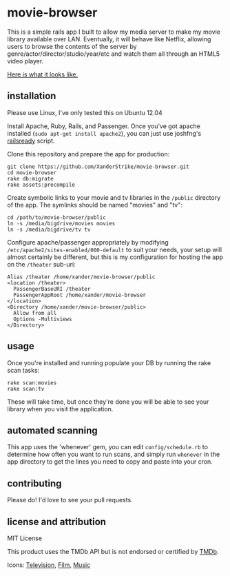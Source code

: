 movie-browser
=============

This is a simple rails app I built to allow my media server to make my movie library available over LAN. Eventually, it will behave like Netflix, allowing users to browse the contents of the server by genre/actor/director/studio/year/etc and watch them all through an HTML5 video player.

[Here is what it looks like.](http://imgur.com/a/5GFME)

installation
-----

Please use Linux, I've only tested this on Ubuntu 12.04

Install Apache, Ruby, Rails, and Passenger. Once you've got apache installed (`sudo apt-get install apache2`), you can just use joshfng's [railsready](https://github.com/joshfng/railsready/) script.

Clone this repository and prepare the app for production:

    git clone https://github.com/XanderStrike/movie-browser.git
    cd movie-browser
    rake db:migrate
    rake assets:precompile

Create symbolic links to your movie and tv libraries in the `/public` directory of the app. The symlinks should be named "movies" and "tv":

    cd /path/to/movie-browser/public
    ln -s /media/bigdrive/movies movies
    ln -s /media/bigdrive/tv tv

Configure apache/passenger appropriately by modifying `/etc/apache2/sites-enabled/000-default` to suit your needs, your setup will almost certainly be different, but this is my configuration for hosting the app on the `/theater` sub-uri:

    Alias /theater /home/xander/movie-browser/public
    <location /theater>
      PassengerBaseURI /theater
      PassengerAppRoot /home/xander/movie-browser
    </location>
    <Directory /home/xander/movie-browser/public>
      Allow from all
      Options -Multiviews
    </Directory> 

usage
-----

Once you're installed and running populate your DB by running the rake scan tasks:

    rake scan:movies
    rake scan:tv
    
These will take time, but once they're done you will be able to see your library when you visit the application.

automated scanning
------------------

This app uses the 'whenever' gem, you can edit `config/schedule.rb` to determine how often you want to run scans, and simply run `whenever` in the app directory to get the lines you need to copy and paste into your cron.

contributing
------------

Please do! I'd love to see your pull requests.

license and attribution
-----------------------

MIT License

This product uses the TMDb API but is not endorsed or certified by [TMDb](http://www.themoviedb.org).

Icons: [Television](http://thenounproject.com/term/television/416/prev), [Film](http://thenounproject.com/term/reel-to-reel/1895/), [Music](http://thenounproject.com/term/radio/2013/)

